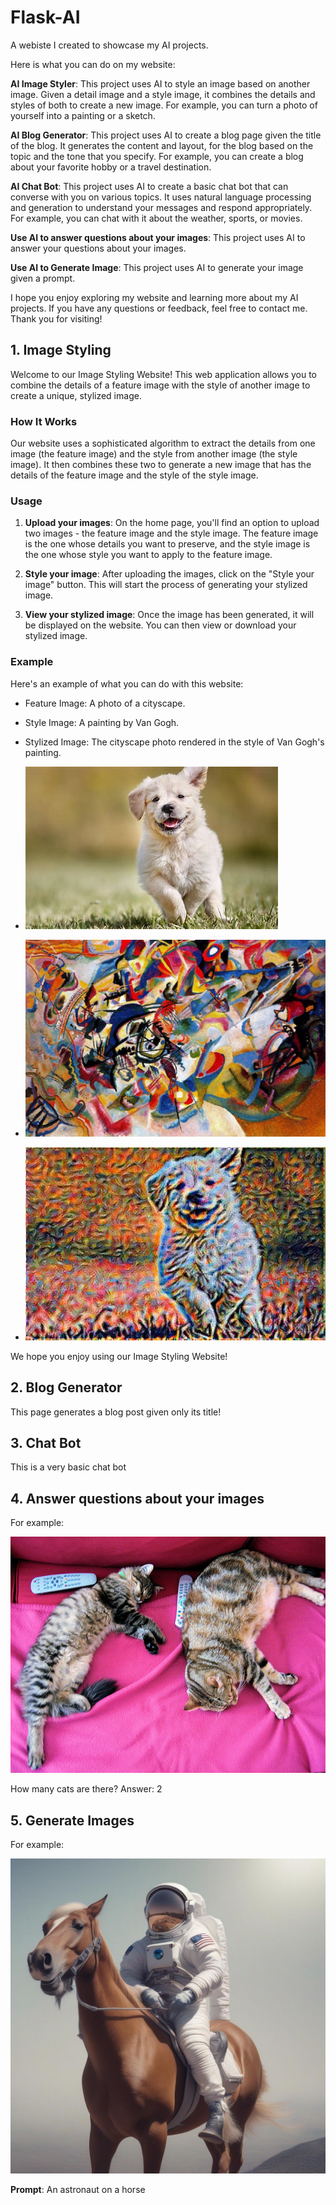 # Flask-AI
A webiste I created to showcase my AI projects.

Here is what you can do on my website:


**AI Image Styler**: This project uses AI to style an image based on another image. Given a detail image and a style image, it combines the details and styles of both to create a new image. For example, you can turn a photo of yourself into a painting or a sketch. 

**AI Blog Generator**: This project uses AI to create a blog page given the title of the blog. It generates the content and layout, for the blog based on the topic and the tone that you specify. For example, you can create a blog about your favorite hobby or a travel destination.

**AI Chat Bot**: This project uses AI to create a basic chat bot that can converse with you on various topics. It uses natural language processing and generation to understand your messages and respond appropriately. For example, you can chat with it about the weather, sports, or movies.

**Use AI to answer questions about your images**: This project uses AI to answer your questions about your images.

**Use AI to Generate Image**: This project uses AI to generate your image given a prompt.

I hope you enjoy exploring my website and learning more about my AI projects. If you have any questions or feedback, feel free to contact me. Thank you for visiting!



## 1. Image Styling

Welcome to our Image Styling Website! This web application allows you to combine the details of a feature image with the style of another image to create a unique, stylized image.

### How It Works

Our website uses a sophisticated algorithm to extract the details from one image (the feature image) and the style from another image (the style image). It then combines these two to generate a new image that has the details of the feature image and the style of the style image.

### Usage

1. **Upload your images**: On the home page, you'll find an option to upload two images - the feature image and the style image. The feature image is the one whose details you want to preserve, and the style image is the one whose style you want to apply to the feature image.

2. **Style your image**: After uploading the images, click on the "Style your image" button. This will start the process of generating your stylized image.

3. **View your stylized image**: Once the image has been generated, it will be displayed on the website. You can then view or download your stylized image.

### Example
Here's an example of what you can do with this  website:

- Feature Image: A photo of a cityscape.
- Style Image: A painting by Van Gogh.
- Stylized Image: The cityscape photo rendered in the style of Van Gogh's painting.

- ![image info](./images/th.jpg)
- ![image info](./images/Vassily_Kandinsky,_1913_-_Composition_7.jpg)
- ![image info](./images/styled_image.jpg)

We hope you enjoy using our Image Styling Website!


## 2. Blog Generator

This page generates a blog post given only its title!

## 3. Chat Bot

This is a very basic chat bot

## 4. Answer questions about your images

For example:

![image info](./images/cat.jpg)

How many cats are there?
Answer: 2
## 5. Generate Images

For example:

  ![image info](./static/images/ig1.jpg)

 **Prompt**: An astronaut on a horse


